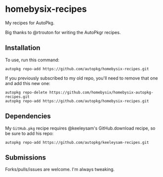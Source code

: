 homebysix-recipes
=========================

My recipes for AutoPkg.

Big thanks to @rtrouton for writing the AutoPkgr recipes.


## Installation

To use, run this command:
```
autopkg repo-add https://github.com/autopkg/homebysix-recipes.git
```

If you previously subscribed to my old repo, you'll need to remove that one and add this new one:
```
autopkg repo-delete https://github.com/homebysix/homebysix-autopkg-recipes.git
autopkg repo-add https://github.com/autopkg/homebysix-recipes.git
```


## Dependencies

My `GitHub.pkg` recipe requires @keeleysam's GitHub.download recipe, so be sure to add his repo:
```
autopkg repo-add https://github.com/autopkg/keeleysam-recipes.git
```


## Submissions

Forks/pulls/issues are welcome. I'm always tweaking.